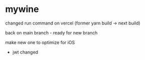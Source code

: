 # mywine

changed run command on vercel (former yarn build -> next build)

back on main branch - ready for new branch

make new one to optimize for iOS

- jwt changed